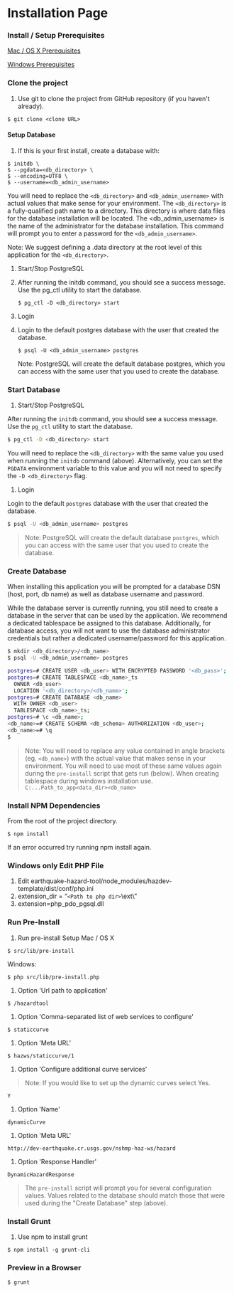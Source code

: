 Installation Page
=============

### Install / Setup Prerequisites
[Mac / OS X Prerequisites](MacPrereq.md)

[Windows Prerequisites](WindowsPrereq.md)

### Clone the project
1. Use git to clone the project from GitHub repository (if you haven't already).
```
$ git clone <clone URL>
```

#### Setup Database
1. If this is your first install, create a database with:
  ```
  $ initdb \
  $ --pgdata=<db_directory> \
  $ --encoding=UTF8 \
  $ --username=<db_admin_username>
  ```
  You will need to replace the `<db_directory>` and `<db_admin_username>` with
  actual values that make sense for your environment. The `<db_directory>` is a
  fully-qualified path name to a directory. This directory is where data files
  for the database installation will be located. The <db_admin_username> is the
  name of the administrator for the database installation. This command will
  prompt you to enter a password for the `<db_admin_username>`.

  Note: We suggest defining a .data directory at the root level of this
  application for the `<db_directory>`.

1. Start/Stop PostgreSQL
  1. After running the initdb command, you should see a success message. Use
     the pg_ctl utility to start the database.
     ```
     $ pg_ctl -D <db_directory> start
     ```
1. Login
  1. Login to the default postgres database with the user that created the
     database.
     ```
     $ psql -U <db_admin_username> postgres
     ```

     Note: PostgreSQL will create the default database postgres, which you can
     access with the same user that you used to create the database.


### Start Database
1. Start/Stop PostgreSQL

  After running the `initdb` command, you should see a success message. Use the
  `pg_ctl` utility to start the database.

  ```bash
  $ pg_ctl -D <db_directory> start
  ```

  You will need to replace the `<db_directory>` with the same value you used
  when running the `initdb` command (above). Alternatively, you can set the
  `PGDATA` environment variable to this value and you will not need to specify
  the `-D <db_directory>` flag.

1. Login

  Login to the default `postgres` database with the user that created the
  database.

  ```bash
  $ psql -U <db_admin_username> postgres
  ```

  > Note: PostgreSQL will create the default database `postgres`, which  you
  > can access with the same user that you used to create the database.


### Create Database

When installing this application you will be prompted for a database DSN (host,
port, db name) as well as database username and password.

While the database server is currently running, you still need to create a
database in the server that can be used by the application. We recommend a
dedicated tablespace be assigned to this database. Additionally, for database
access, you will not want to use the database administrator credentials but
rather a dedicated username/password for this application.

```bash
$ mkdir <db_directory>/<db_name>
$ psql -U <db_admin_username> postgres

postgres=# CREATE USER <db_user> WITH ENCRYPTED PASSWORD '<db_pass>';
postgres=# CREATE TABLESPACE <db_name>_ts
  OWNER <db_user>
  LOCATION '<db_directory>/<db_name>';
postgres=# CREATE DATABASE <db_name>
  WITH OWNER <db_user>
  TABLESPACE <db_name>_ts;
postgres=# \c <db_name>;
<db_name>=# CREATE SCHEMA <db_schema> AUTHORIZATION <db_user>;
<db_name>=# \q
$
```

  > Note: You will need to replace any value contained in angle brackets (eg.
  > `<db_name>`) with the actual value that makes sense in your environment. You
  > will need to use most of these same values again during the `pre-install`
  > script that gets run (below).
  > When creating tablespace during windows installation use.
  > `C:...Path_to_app<data_dir><db_name>`

### Install NPM Dependencies
From the root of the project directory.
```
$ npm install
```
If an error occurred try running npm install again.

### Windows only Edit PHP File
1. Edit earthquake-hazard-tool/node_modules/hazdev-template/dist/conf/php.ini
  1. extension_dir = “`<Path to php dir>`\ext\”
  2. extension=php_pdo_pgsql.dll

### Run Pre-Install
1. Run pre-install Setup
Mac / OS X
```
$ src/lib/pre-install
```
Windows:
```
$ php src/lib/pre-install.php
```
1. Option 'Url path to application'
```
$ /hazardtool
```
1. Option 'Comma-separated list of web services to configure'
```
$ staticcurve
```
1. Option 'Meta URL'
```
$ hazws/staticcurve/1
```
1. Option 'Configure additional curve services'
> Note: If you would like to set up the dynamic curves select Yes.
```
Y
```
1. Option 'Name'
```
dynamicCurve
```
1. Option 'Meta URL'
```
http://dev-earthquake.cr.usgs.gov/nshmp-haz-ws/hazard
```
1. Option 'Response Handler'
```
DynamicHazardResponse
```
  > The `pre-install` script will prompt you for several configuration values.
  > Values related to the database should match those that were used during the
  > "Create Database" step (above).

### Install Grunt
1. Use npm to install grunt
```
$ npm install -g grunt-cli
```

### Preview in a Browser
```
$ grunt
```
